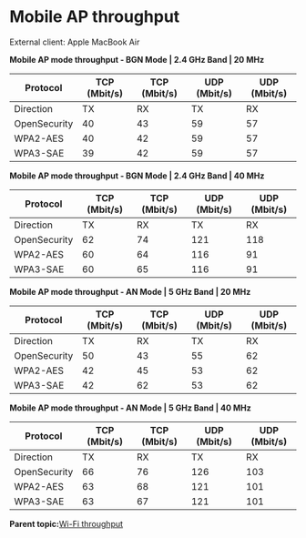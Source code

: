 # Mobile AP throughput

External client: Apple MacBook Air


**Mobile AP mode throughput - BGN Mode | 2.4 GHz Band | 20 MHz**

|Protocol|TCP \(Mbit/s\)|TCP \(Mbit/s\)|UDP \(Mbit/s\)|UDP \(Mbit/s\)|
|--------|--------------|--------------|--------------|--------------|
|Direction|TX|RX|TX|RX|
|OpenSecurity|40|43|59|57|
|WPA2-AES|40|42|59|57|
|WPA3-SAE|39|42|59|57|


**Mobile AP mode throughput - BGN Mode | 2.4 GHz Band | 40 MHz**

|Protocol|TCP \(Mbit/s\)|TCP \(Mbit/s\)|UDP \(Mbit/s\)|UDP \(Mbit/s\)|
|--------|--------------|--------------|--------------|--------------|
|Direction|TX|RX|TX|RX|
|OpenSecurity|62|74|121|118|
|WPA2-AES|60|64|116|91|
|WPA3-SAE|60|65|116|91|


**Mobile AP mode throughput - AN Mode | 5 GHz Band | 20 MHz**

|Protocol|TCP \(Mbit/s\)|TCP \(Mbit/s\)|UDP \(Mbit/s\)|UDP \(Mbit/s\)|
|--------|--------------|--------------|--------------|--------------|
|Direction|TX|RX|TX|RX|
|OpenSecurity|50|43|55|62|
|WPA2-AES|42|45|53|62|
|WPA3-SAE|42|62|53|62|

**Mobile AP mode throughput - AN Mode | 5 GHz Band | 40 MHz**

|Protocol|TCP \(Mbit/s\)|TCP \(Mbit/s\)|UDP \(Mbit/s\)|UDP \(Mbit/s\)|
|--------|--------------|--------------|--------------|--------------|
|Direction|TX|RX|TX|RX|
|OpenSecurity|66|76|126|103|
|WPA2-AES|63|68|121|101|
|WPA3-SAE|63|67|121|101|

**Parent topic:**[Wi-Fi throughput](../topics/wi-fi_throughput_01.md)

